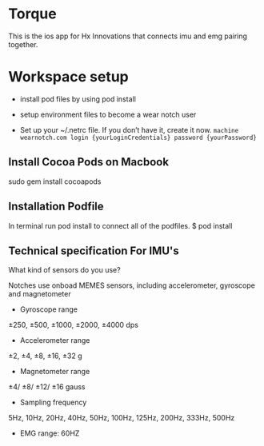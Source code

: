 # Torque
This is the ios app for Hx Innovations that connects imu and emg pairing together.

# Workspace setup 
- install pod files by using pod install
- setup environment files to become a wear notch user

- Set up your ~/.netrc file. If you don’t have it, create it now.
`machine wearnotch.com
    login {yourLoginCredentials}
    password {yourPassword}`

## Install Cocoa Pods on Macbook 
sudo gem install cocoapods

## Installation Podfile
In terminal run pod install to connect all of the podfiles.
$ pod install 

## Technical specification For IMU's
What kind of sensors do you use?

Notches use onboad MEMES sensors, including accelerometer, gyroscope and magnetometer

- Gyroscope range

±250, ±500, ±1000, ±2000, ±4000 dps

- Accelerometer range

±2, ±4, ±8, ±16, ±32 g

- Magnetometer range

±4/ ±8/ ±12/ ±16 gauss

- Sampling frequency

5Hz, 10Hz, 20Hz, 40Hz, 50Hz, 100Hz, 125Hz, 200Hz, 333Hz, 500Hz

- EMG range: 
60HZ 

